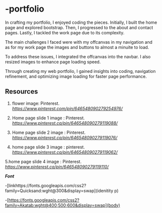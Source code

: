 # -portfolio

In crafting my portfolio, I enjoyed coding the pieces. Initially, I built the home page and explored bootstrap. Then, I progressed to the about and contact pages. Lastly, I tackled the work page due to its complexity.

The main challenges I faced were with my offcanvas in my navigation and as for my work page the images and buttons to almost a minuite to load.

To address these issues, I integrated the offcanvas into the navbar. I also resized images to enhance page loading speed.

Through creating my web portfolio, I gained insights into coding, navigation refinement, and optimizing image loading for faster page performance.



## Resources 

1. flower image: Pinterest. 
  *https://www.pinterest.com/pin/646548090279254976/* 

2. Home page slide 1 image :
Pinterest. *https://www.pinterest.ca/pin/646548090279119088/* 

3. Home page slide  2 image :
Pinterest. *https://www.pinterest.ca/pin/646548090279119076/* 

4. home page slide 3 image :
pinterest. *https://www.pinterest.ca/pin/646548090279119062/* 

5.home page slide  4 image :
Pinterest. *https://www.pinterest.ca/pin/646548090279119110/* 



***Font***

-[linkhttps://fonts.googleapis.com/css2?family=Quicksand:wght@300&display=swap](idenitity p)

-[https://fonts.googleapis.com/css2?family=Akatab:wght@400;500;600&display=swap](body)